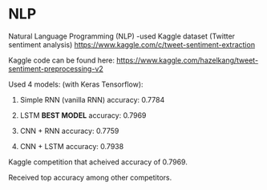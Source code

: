 # NLP

Natural Language Programming (NLP) 
-used Kaggle dataset (Twitter sentiment analysis)
https://www.kaggle.com/c/tweet-sentiment-extraction

Kaggle code can be found here: https://www.kaggle.com/hazelkang/tweet-sentiment-preprocessing-v2

Used 4 models: (with Keras Tensorflow):

1) Simple RNN (vanilla RNN)
accuracy: 0.7784

2) LSTM **BEST MODEL**
accuracy: 0.7969

3) CNN + RNN
accuracy: 0.7759

4) CNN + LSTM
accuracy: 0.7938

Kaggle competition that acheived accuracy of 0.7969. 

Received top accuracy among other competitors. 
